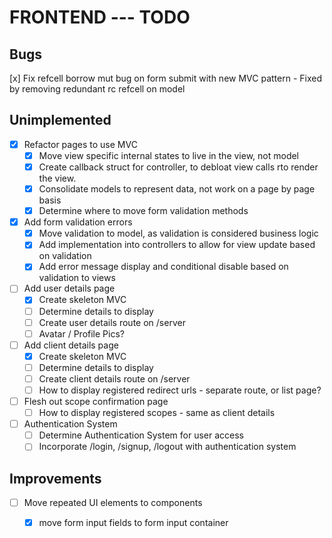 # FRONTEND --- TODO

## Bugs

[x] Fix refcell borrow mut bug on form submit with new MVC pattern - Fixed by removing redundant rc refcell on model 

## Unimplemented

- [x] Refactor pages to use MVC
    - [x] Move view specific internal states to live in the view, not model
    - [x] Create callback struct for controller, to debloat view calls rto render the view.
    - [x] Consolidate models to represent data, not work on a page by page basis
    - [x] Determine where to move form validation methods

- [x] Add form validation errors
    - [x] Move validation to model, as validation is considered business logic
    - [x] Add implementation into controllers to allow for view update based on validation
    - [x] Add error message display and conditional disable based on validation to views

- [ ] Add user details page
    - [x] Create skeleton MVC
    - [ ] Determine details to display
    - [ ] Create user details route on /server
    - [ ] Avatar / Profile Pics?

- [ ] Add client details page
    - [x] Create skeleton MVC
    - [ ] Determine details to display
    - [ ] Create client details route on /server
    - [ ] How to display registered redirect urls - separate route, or list page?

- [ ] Flesh out scope confirmation page
    - [ ] How to display registered scopes - same as client details

- [ ] Authentication System
    - [ ] Determine Authentication System for user access
    - [ ] Incorporate /login, /signup, /logout with authentication system

## Improvements

- [ ] Move repeated UI elements to components
    - [x] move form input fields to form input container

